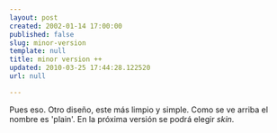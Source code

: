 ```yaml
---
layout: post
created: 2002-01-14 17:00:00
published: false
slug: minor-version
template: null
title: minor version ++
updated: 2010-03-25 17:44:28.122520
url: null

---
```


Pues eso. Otro diseño, este m&aacute;s limpio y simple. Como se ve arriba el nombre es 'plain'. En la pr&oacute;xima versi&oacute;n se podr&aacute; elegir <i>skin</i>.

